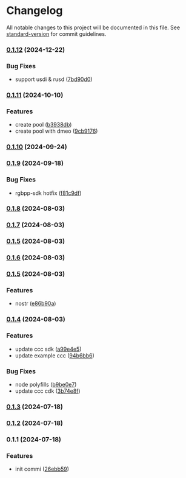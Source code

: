 # Changelog

All notable changes to this project will be documented in this file. See [standard-version](https://github.com/conventional-changelog/standard-version) for commit guidelines.

### [0.1.12](https://github.com/UTXOSwap/utxoswap-sdk-js/compare/v0.1.11...v0.1.12) (2024-12-22)


### Bug Fixes

* support usdi & rusd ([7bd90d0](https://github.com/UTXOSwap/utxoswap-sdk-js/commit/7bd90d084f7a74115bf013336ea6ba7262ab9556))

### [0.1.11](https://github.com/UTXOSwap/utxoswap-sdk-js/compare/v0.1.10...v0.1.11) (2024-10-10)


### Features

* create pool ([b3938db](https://github.com/UTXOSwap/utxoswap-sdk-js/commit/b3938db0cae6328319404ea84a488c74a7677c11))
* create pool with dmeo ([9cb9176](https://github.com/UTXOSwap/utxoswap-sdk-js/commit/9cb9176fac95f9ca26645b4dfb9e466959e048be))

### [0.1.10](https://github.com/UTXOSwap/utxoswap-sdk-js/compare/v0.0.1...v0.1.10) (2024-09-24)

### [0.1.9](https://github.com/UTXOSwap/utxoswap-sdk-js/compare/v0.1.8...v0.1.9) (2024-09-18)


### Bug Fixes

* rgbpp-sdk hotfix ([f81c9df](https://github.com/UTXOSwap/utxoswap-sdk-js/commit/f81c9dfdc055fd5587232697802945afe63e78c7))

### [0.1.8](https://github.com/UTXOSwap/utxoswap-sdk-js/compare/v0.1.7...v0.1.8) (2024-08-03)

### [0.1.7](https://github.com/UTXOSwap/utxoswap-sdk-js/compare/v0.1.6...v0.1.7) (2024-08-03)

### [0.1.5](https://github.com/UTXOSwap/utxoswap-sdk-js/compare/v0.1.6...v0.1.5) (2024-08-03)

### [0.1.6](https://github.com/UTXOSwap/utxoswap-sdk-js/compare/v0.1.5...v0.1.6) (2024-08-03)

### [0.1.5](https://github.com/UTXOSwap/utxoswap-sdk-js/compare/v0.1.4...v0.1.5) (2024-08-03)


### Features

* nostr ([e86b90a](https://github.com/UTXOSwap/utxoswap-sdk-js/commit/e86b90ada6ce351c6e83523a020de5514c6f5444))

### [0.1.4](https://github.com/UTXOSwap/utxoswap-sdk-js/compare/v0.1.3...v0.1.4) (2024-08-03)


### Features

* update ccc sdk ([a99e4e5](https://github.com/UTXOSwap/utxoswap-sdk-js/commit/a99e4e56c8db511979da8be34d77fceb9665a5b3))
* update example ccc ([94b6bb6](https://github.com/UTXOSwap/utxoswap-sdk-js/commit/94b6bb672c8ca433f3835e1ace3a3c65d19553cf))


### Bug Fixes

* node polyfills ([b9be0e7](https://github.com/UTXOSwap/utxoswap-sdk-js/commit/b9be0e77de9d4ebb98c69065bd678a245e8b842c))
* update ccc cdk ([3b74e8f](https://github.com/UTXOSwap/utxoswap-sdk-js/commit/3b74e8faebcbd470c685c61803c9917931eb52c0))

### [0.1.3](https://github.com/UTXOSwap/utxoswap-sdk-js/compare/v0.1.2...v0.1.3) (2024-07-18)

### [0.1.2](https://github.com/UTXOSwap/utxoswap-sdk-js/compare/v0.1.1...v0.1.2) (2024-07-18)

### 0.1.1 (2024-07-18)


### Features

* init commi ([26ebb59](https://github.com/UTXOSwap/utxoswap-sdk-js/commit/26ebb59d4fcae423bb1497a9f9d7b21e8df053e9))
